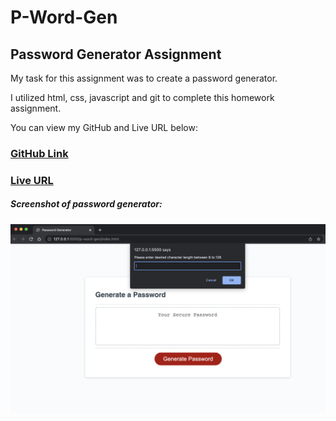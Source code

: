 # P-Word-Gen

## Password Generator Assignment

My task for this assignment was to create a password generator.

I utilized html, css, javascript and git to complete this homework assignment. 

You can view my GitHub and Live URL below:
### [GitHub Link](https://github.com/mduhart82/p-word-gen) 
### [Live URL](https://mduhart82.github.io/p-word-gen/)



##### Screenshot of password generator:
![](PW%20Gen%20ScrnSht.png)